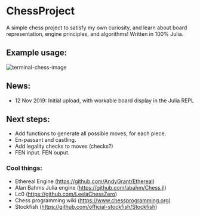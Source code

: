 # ChessProject
A simple chess project to satisfy my own curiosity, and learn about board representation, engine principles, and algorithms! Written in 100% Julia. 

## Example usage:
![terminal-chess-image](https://raw.githubusercontent.com/J-Revell/ChessProject/master/chessterminal.png)

## News:
* 12 Nov 2019: Initial upload, with workable board display in the Julia REPL

## Next steps:
* Add functions to generate all possible moves, for each piece. 
* En-passant and castling. 
* Add legality checks to moves (checks?)
* FEN input. FEN ouput. 

### Cool things:
* Ethereal Engine (https://github.com/AndyGrant/Ethereal)
* Alan Bahms Julia engine (https://github.com/abahm/Chess.jl)
* Lc0 (https://github.com/LeelaChessZero)
* Chess programming wiki (https://www.chessprogramming.org)
* Stockfish (https://github.com/official-stockfish/Stockfish)
